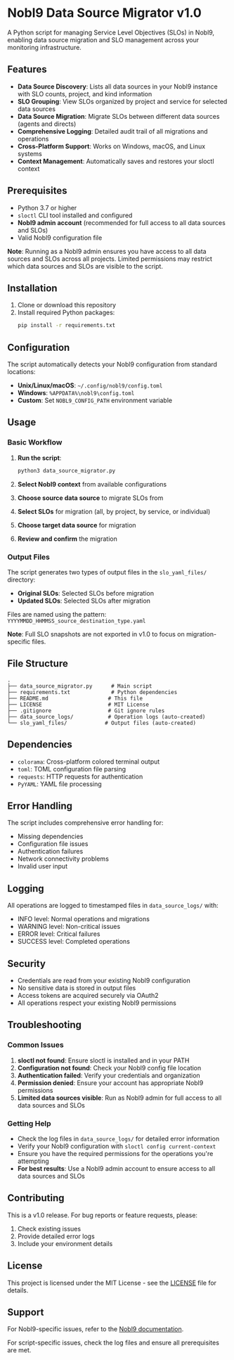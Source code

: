 # Nobl9 Data Source Migrator v1.0

A Python script for managing Service Level Objectives (SLOs) in Nobl9, enabling data source migration and SLO management across your monitoring infrastructure.

## Features

- **Data Source Discovery**: Lists all data sources in your Nobl9 instance with SLO counts, project, and kind information
- **SLO Grouping**: View SLOs organized by project and service for selected data sources
- **Data Source Migration**: Migrate SLOs between different data sources (agents and directs)
- **Comprehensive Logging**: Detailed audit trail of all migrations and operations
- **Cross-Platform Support**: Works on Windows, macOS, and Linux systems
- **Context Management**: Automatically saves and restores your sloctl context

## Prerequisites

- Python 3.7 or higher
- `sloctl` CLI tool installed and configured
- **Nobl9 admin account** (recommended for full access to all data sources and SLOs)
- Valid Nobl9 configuration file

**Note**: Running as a Nobl9 admin ensures you have access to all data sources and SLOs across all projects. Limited permissions may restrict which data sources and SLOs are visible to the script.

## Installation

1. Clone or download this repository
2. Install required Python packages:
   ```bash
   pip install -r requirements.txt
   ```

## Configuration

The script automatically detects your Nobl9 configuration from standard locations:

- **Unix/Linux/macOS**: `~/.config/nobl9/config.toml`
- **Windows**: `%APPDATA%\nobl9\config.toml`
- **Custom**: Set `NOBL9_CONFIG_PATH` environment variable

## Usage

### Basic Workflow

1. **Run the script**:
   ```bash
   python3 data_source_migrator.py
   ```

2. **Select Nobl9 context** from available configurations

3. **Choose source data source** to migrate SLOs from

4. **Select SLOs** for migration (all, by project, by service, or individual)

5. **Choose target data source** for migration

6. **Review and confirm** the migration

### Output Files

The script generates two types of output files in the `slo_yaml_files/` directory:

- **Original SLOs**: Selected SLOs before migration
- **Updated SLOs**: Selected SLOs after migration

Files are named using the pattern: `YYYYMMDD_HHMMSS_source_destination_type.yaml`

**Note**: Full SLO snapshots are not exported in v1.0 to focus on migration-specific files.

## File Structure

```
.
├── data_source_migrator.py      # Main script
├── requirements.txt             # Python dependencies
├── README.md                   # This file
├── LICENSE                     # MIT License
├── .gitignore                  # Git ignore rules
├── data_source_logs/           # Operation logs (auto-created)
└── slo_yaml_files/            # Output files (auto-created)
```

## Dependencies

- `colorama`: Cross-platform colored terminal output
- `toml`: TOML configuration file parsing
- `requests`: HTTP requests for authentication
- `PyYAML`: YAML file processing

## Error Handling

The script includes comprehensive error handling for:
- Missing dependencies
- Configuration file issues
- Authentication failures
- Network connectivity problems
- Invalid user input

## Logging

All operations are logged to timestamped files in `data_source_logs/` with:
- INFO level: Normal operations and migrations
- WARNING level: Non-critical issues
- ERROR level: Critical failures
- SUCCESS level: Completed operations

## Security

- Credentials are read from your existing Nobl9 configuration
- No sensitive data is stored in output files
- Access tokens are acquired securely via OAuth2
- All operations respect your existing Nobl9 permissions

## Troubleshooting

### Common Issues

1. **sloctl not found**: Ensure sloctl is installed and in your PATH
2. **Configuration not found**: Check your Nobl9 config file location
3. **Authentication failed**: Verify your credentials and organization
4. **Permission denied**: Ensure your account has appropriate Nobl9 permissions
5. **Limited data sources visible**: Run as Nobl9 admin for full access to all data sources and SLOs

### Getting Help

- Check the log files in `data_source_logs/` for detailed error information
- Verify your Nobl9 configuration with `sloctl config current-context`
- Ensure you have the required permissions for the operations you're attempting
- **For best results**: Use a Nobl9 admin account to ensure access to all data sources and SLOs

## Contributing

This is a v1.0 release. For bug reports or feature requests, please:
1. Check existing issues
2. Provide detailed error logs
3. Include your environment details

## License

This project is licensed under the MIT License - see the [LICENSE](LICENSE) file for details.

## Support

For Nobl9-specific issues, refer to the [Nobl9 documentation](https://docs.nobl9.com/).

For script-specific issues, check the log files and ensure all prerequisites are met. 